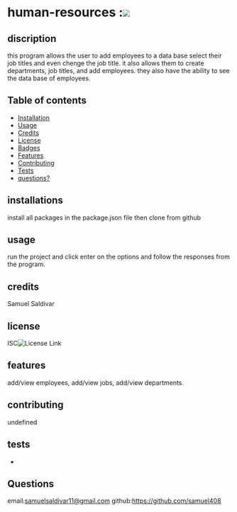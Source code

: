 # human-resources :![](https://img.shields.io/badge/license-ISC-green)

   
## discription 
   this program allows the user to add employees to a data base select their job titles  and even chenge the job title. it also allows them to create departments, job titles, and add employees. they also have the ability to see the data base of employees.

## Table of contents 

* [Installation](#installation)
* [Usage](#usage)
* [Credits](#credits)
* [License](#license)
* [Badges](#badges)
* [Features](#features)
* [Contributing](#contributing)
* [Tests](#tests)
* [questions?](#questions?)


## installations 
install all packages in the package.json file then clone from github
## usage
 run the project and click enter on the options and follow the responses from the program.

## credits 
Samuel Saldivar

## license
 ISC![License Link](https://opensource.org/licenses/ISC)


## features
 add/view employees, add/view jobs, add/view departments.

## contributing 
undefined

## tests
-
 
## Questions
email:samuelsaldivar11@gmail.com
github:https://github.com/samuel408
